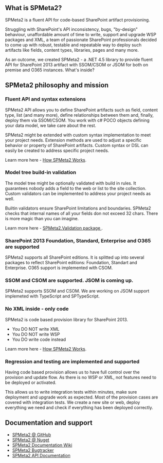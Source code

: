 ## What is SPMeta2?
SPMeta2 is a fluent API for code-based SharePoint artifact provisioning.

Struggling with SharePoint's API inconsistency, bugs, "by-design" behaviour, unaffordable amount of time to write, support and upgrade WSP packages and XML, a team of passionate SharePoint professionals decided to come up with robust, testable and repeatable way to deploy such artifacts like fields, content types, libraries, pages and many more.

As an outcome, we created SPMeta2 - a .NET 4.5 library to provide fluent API for SharePoint 2013 artifact with SSOM/CSOM or JSOM for both on premise and O365 instances. What's inside?

## SPMeta2 philosophy and mission
### Fluent API and syntax extensions
SPMeta2 API allows you to define SharePoint artifacts such as field, content type, list (and many more), define relationships between them and, finally, deploy them via SSOM/CSOM. You work with c# POCO objects defining your data model, we take care about the rest. 

SPMeta2 might be extended with custom syntax implementation to meet your project needs. Extension methods are used to adjust a specific behavior or property of SharePoint artifacts. Custom syntax or DSL can easily be created to address specific project needs.

Learn more here - <a href="https://github.com/SubPointSolutions/spmeta2/wiki/How-SPMeta2-Works">How SPMeta2 Works</a>.

### Model tree build-in validation
The model tree might be optionally validated with build in rules. It guarantees nobody adds a field to the web or list to the site collection. Custom validators can be implemented to address your project needs as well. 

Builtin validators ensure SharePoint limitations and boundaries. SPMeta2 checks that internal names of all your fields don not exceed 32 chars. There is more magic than you can imagine.

Learn more here - <a href="https://github.com/SubPointSolutions/spmeta2/wiki/SPMeta2.Validation-package">SPMeta2.Validation package </a>.

### SharePoint 2013 Foundation, Standard, Enterprise and O365 are supported
SPMeta2 supports all SharePoint editions. It is splitted up into several packages to reflect SharePoint editions: Foundation, Standart and Enterprise. O365 support is implemented with CSOM.

### SSOM and CSOM are supported. JSOM is coming up.
SPMeta2 supports SSOM and CSOM. We are working on JSOM support implemeted with TypeScript and SPTypeScript.

### No XML inside - only code
SPMeta2 is code based provision library for SharePoint 2013.
* You DO NOT write XML
* You DO NOT write WSP
* You DO write code instead

Learn more here - <a href="https://github.com/SubPointSolutions/spmeta2/wiki/How-SPMeta2-Works">How SPMeta2 Works</a>.

### Regression and testing are implemented and supported
Having code based provision allows us to have full control over the provision and update flow. As there is no WSP or XML, not features need to be deployed or activated. 

This allows us to write integration tests within minutes, make sure deployment and upgrade work as expected. Most of the provision cases are covered with integration tests. We create a new site or web, deploy everything we need and check if everything has been deployed correctly.

## Documentation and support
<ul>
                    <li><a target="_blank" href="https://github.com/SubPointSolutions/spmeta2">SPMeta2 @ GitHub</a></li>
                    <li><a target="_blank" href="https://www.nuget.org/packages?q=spmeta2">SPMeta2 @ Nuget</a></li>
                    <li><a target="_blank" href="https://github.com/SubPointSolutions/spmeta2/wiki">SPMeta2 Documentation Wiki</a></li>
                    <li><a target="_blank" href="https://github.com/SubPointSolutions/spmeta2/issues">SPMeta2 Bugtracker</a></li>
                    <li><a target="_blank" href="http://subpointsolutions.github.io/spmeta2/Help">SPMeta2 API Documentation</a></li>
                </ul>
